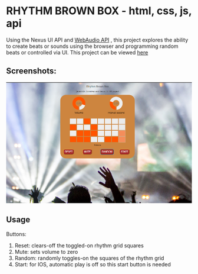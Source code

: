 # RHYTHM BROWN BOX - html, css, js, api 

Using the Nexus UI API and [WebAudio API](https://www.w3.org/TR/webaudio/) , this project explores the ability to create beats or sounds using the browser and programming random beats or controlled via UI. This project can be viewed [here](https://roylouisgarcia.github.io/portfolio/portfolioentries/currentprojects/rhythmbrownbox/)

## Screenshots:

![Sample screenshot of Rhythmbox](screenshots/drummachine.png)

## Usage

Buttons: 
1. Reset: clears-off the toggled-on rhythm grid squares
2. Mute: sets volume to zero
3. Random: randomly toggles-on the squares of the rhythm grid
4. Start: for IOS, automatic play is off so this start button is needed

